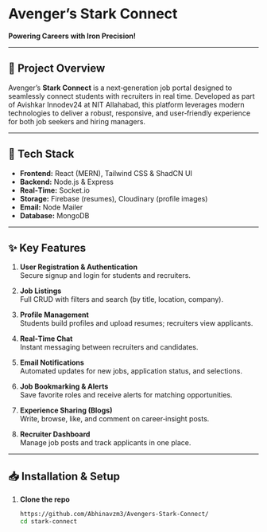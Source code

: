 # Avenger’s Stark Connect  
**Powering Careers with Iron Precision!**

---

## 🚀 Project Overview

Avenger’s **Stark Connect** is a next‑generation job portal designed to seamlessly connect students with recruiters in real time. Developed as part of Avishkar Innodev24 at NIT Allahabad, this platform leverages modern technologies to deliver a robust, responsive, and user‑friendly experience for both job seekers and hiring managers.

---

## 🔧 Tech Stack

- **Frontend:** React (MERN), Tailwind CSS & ShadCN UI  
- **Backend:** Node.js & Express  
- **Real‑Time:** Socket.io  
- **Storage:** Firebase (resumes), Cloudinary (profile images)  
- **Email:** Node Mailer  
- **Database:** MongoDB  

---

## ✨ Key Features

1. **User Registration & Authentication**  
   Secure signup and login for students and recruiters.

2. **Job Listings**  
   Full CRUD with filters and search (by title, location, company).

3. **Profile Management**  
   Students build profiles and upload resumes; recruiters view applicants.

4. **Real‑Time Chat**  
   Instant messaging between recruiters and candidates.

5. **Email Notifications**  
   Automated updates for new jobs, application status, and selections.

6. **Job Bookmarking & Alerts**  
   Save favorite roles and receive alerts for matching opportunities.

7. **Experience Sharing (Blogs)**  
   Write, browse, like, and comment on career‑insight posts.

8. **Recruiter Dashboard**  
   Manage job posts and track applicants in one place.

---

## 📥 Installation & Setup

1. **Clone the repo**  
   ```bash
   https://github.com/Abhinavzm3/Avengers-Stark-Connect/
   cd stark-connect
